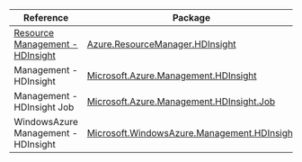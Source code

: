 | Reference | Package | Source |
|---|---|---|
|[Resource Management - HDInsight](resourcemanager.hdinsight-readme.md)|[Azure.ResourceManager.HDInsight](https://www.nuget.org/packages/Azure.ResourceManager.HDInsight)|[GitHub](https://github.com/Azure/azure-sdk-for-net/blob/main/sdk/hdinsight/Azure.ResourceManager.HDInsight)|
|Management - HDInsight|[Microsoft.Azure.Management.HDInsight](https://www.nuget.org/packages/Microsoft.Azure.Management.HDInsight)|[GitHub](https://github.com/Azure/azure-sdk-for-net/blob/main/)|
|Management - HDInsight Job|[Microsoft.Azure.Management.HDInsight.Job](https://www.nuget.org/packages/Microsoft.Azure.Management.HDInsight.Job)|[GitHub](https://github.com/Azure/azure-sdk-for-net/blob/main/)|
|WindowsAzure Management - HDInsight|[Microsoft.WindowsAzure.Management.HDInsight](https://www.nuget.org/packages/Microsoft.WindowsAzure.Management.HDInsight)|[GitHub](https://github.com/Azure/azure-sdk-for-net/blob/main/)|
